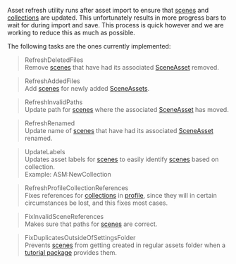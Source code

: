 Asset refresh utility runs after asset import to ensure that [scenes](Scene) and [collections](SceneCollection) are updated. This unfortunately results in more progress bars to wait for during import and save. This process is quick however and we are working to reduce this as much as possible.

The following tasks are the ones currently implemented:
> RefreshDeletedFiles\
 Remove [scenes](Scene) that have had its associated [SceneAsset](https://docs.unity3d.com/ScriptReference/SceneAsset.html) removed.

> RefreshAddedFiles\
Add [scenes](Scene) for newly added [SceneAssets](https://docs.unity3d.com/ScriptReference/SceneAsset.html).

> RefreshInvalidPaths\
Update path for [scenes](Scene) where the associated [SceneAsset](https://docs.unity3d.com/ScriptReference/SceneAsset.html) has moved.

> RefreshRenamed\
Update name of [scenes](Scene) that have had its associated [SceneAsset](https://docs.unity3d.com/ScriptReference/SceneAsset.html) renamed.

> UpdateLabels\
Updates asset labels for [scenes](Scene) to easily identify [scenes](Scene) based on collection.\
Example: ASM:NewCollection

> RefreshProfileCollectionReferences\
Fixes references for [collections](SceneCollection) in [profile](Profile), since they will in certain circumstances be lost, and this fixes most cases.

> FixInvalidSceneReferences\
Makes sure that paths for [scenes](Scene) are correct.

> FixDuplicatesOutsideOfSettingsFolder\
Prevents [scenes](Scene) from getting created in regular assets folder when a [tutorial package](SupportPackages) provides them.
